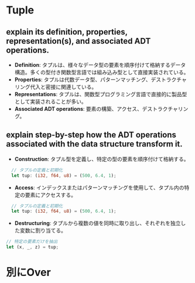 # Tuple

## explain its definition, properties, representation(s), and associated ADT operations.
- **Definition**: タプルは、様々なデータ型の要素を順序付けて格納するデータ構造。多くの型付き関数型言語では組み込み型として直接実装されている。
- **Properties**: タプルは代数データ型、パターンマッチング、デストラクチャリング代入と密接に関連している。
- **Representations**: タプルは、関数型プログラミング言語で直接的に製品型として実装されることが多い。
- **Associated ADT operations**: 要素の構築、アクセス、デストラクチャリング。

## explain step-by-step how the ADT operations associated with the data structure transform it.
- **Construction**: タプル型を定義し、特定の型の要素を順序付けて格納する。
```rust
  // タプルの定義と初期化
  let tup: (i32, f64, u8) = (500, 6.4, 1);
```

- **Access**: インデックスまたはパターンマッチングを使用して、タプル内の特定の要素にアクセスする。
```rust
  // タプルの定義と初期化
  let tup: (i32, f64, u8) = (500, 6.4, 1);
```

- **Destructuring**: タプルから複数の値を同時に取り出し、それぞれを独立した変数に割り当てる。
```rust
// 特定の要素だけを抽出
let (x, _, z) = tup;
```

# 別にOver
